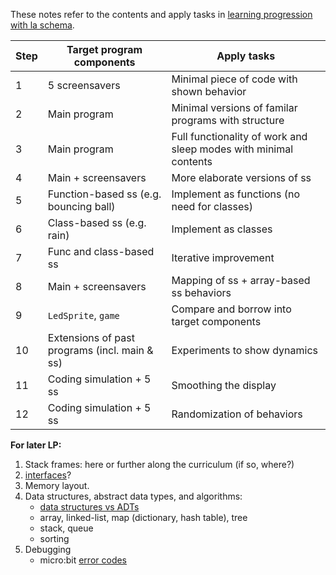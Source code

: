 These notes refer to the contents and apply tasks in [learning progression with la schema](learning-progression-with-la-schema.md).

**Step** | **Target program components** | **Apply tasks**
-- | -- | --
1 | 5 screensavers | Minimal piece of code with shown behavior
2 | Main program | Minimal versions of familar programs with structure
3 | Main program | Full functionality of work and sleep modes with minimal contents
4 | Main + screensavers | More elaborate versions of ss
5 | Function-based ss (e.g. bouncing ball)| Implement as functions (no need for classes)
6 | Class-based ss (e.g. rain) | Implement as classes
7 | Func and class-based ss | Iterative improvement
8 | Main + screensavers | Mapping of ss + array-based ss behaviors
9 | `LedSprite`, `game` | Compare and borrow into target components
10 | Extensions of past programs (incl. main & ss) | Experiments to show dynamics
11 | Coding simulation + 5 ss | Smoothing the display  
12 | Coding simulation + 5 ss | Randomization of behaviors    

**For later LP:**
1. Stack frames: here or further along the curriculum (if so, where?)   
2. [interfaces](https://makecode.microbit.org/javascript/interfaces)?  
3. Memory layout.  
4. Data structures, abstract data types, and algorithms:  
   - [data structures vs ADTs](https://www.google.com/search?q=data+structure+vs+abstract+data+type&oq=data+structure+vs+&aqs=chrome.0.0l2j69i57j0l5.4669j0j7&sourceid=chrome&ie=UTF-8)  
   - array, linked-list, map (dictionary, hash table), tree   
   - stack, queue  
   - sorting  
6. Debugging  
   - micro:bit [error codes](https://support.microbit.org/support/solutions/articles/19000016969-micro-bit-error-codes)  
   

